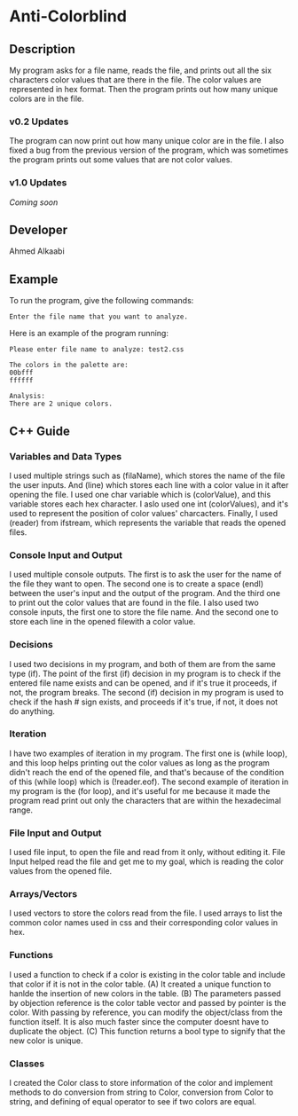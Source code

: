 # Anti-Colorblind

## Description

My program asks for a file name, reads the file, and prints out all the six characters color values that are there in the file. The color values are represented in hex format. Then the program prints out how many unique colors are in the file.

### v0.2 Updates

The program can now print out how many unique color are in the file. I also fixed a bug from the previous version of the program, which was sometimes the program prints out some values that are not color values.

### v1.0 Updates

*Coming soon*


## Developer

Ahmed Alkaabi

## Example

To run the program, give the following commands:

```
Enter the file name that you want to analyze.
```

Here is an example of the program running:

```
Please enter file name to analyze: test2.css

The colors in the palette are: 
00bfff
ffffff

Analysis:
There are 2 unique colors.
```

## C++ Guide

### Variables and Data Types

I used multiple strings such as (filaName), which stores the name of the file the user inputs. And (line) which stores each line with a color value in it after opening the file. I used one char variable which is (colorValue), and this variable stores each hex character. I aslo used one int (colorValues), and it's used to represent the position of color values' charcacters. Finally, I used (reader) from ifstream, which represents the variable that reads the opened files.

### Console Input and Output

I used multiple console outputs. The first is to ask the user for the name of the file they want to open. The second one is to create a space (endl) between the user's input and the output of the program. And the third one to print out the color values that are found in the file. I also used two console inputs, the first one to store the file name. And the second one to store each line in the opened filewith a color value.

### Decisions

I used two decisions in my program, and both of them are from the same type (if). The point of the first (if) decision in my program is to check if the entered file name exists and can be opened, and if it's true it proceeds, if not, the program breaks. The second (if) decision in my program is used to check if the hash # sign exists, and proceeds if it's true, if not, it does not do anything.

### Iteration

I have two examples of iteration in my program. The first one is (while loop), and this loop helps printing out the color values as long as the program didn't reach the end of the opened file, and that's because of the condition of this (while loop) which is (!reader.eof). The second example of iteration in my program is the (for loop), and it's useful for me because it made the program read print out only the characters that are within the hexadecimal range.

### File Input and Output

I used file input, to open the file and read from it only, without editing it. File Input helped read the file and get me to my goal, which is reading the color values from the opened file.

### Arrays/Vectors

I used vectors to store the colors read from the file. I used arrays to list the common color names used in css and their corresponding color values in hex.

### Functions

I used a function to check if a color is existing in the color table and include that color if it is not in the color table. (A) It created a unique function to hanlde the insertion of new colors in the table.
(B) The parameters passed by objection reference is the color table vector and passed by pointer is the color. With passing by reference, you can modify the object/class from the function itself. It is also much faster since the computer doesnt have to duplicate the object.
(C) This function returns a bool type to signify that the new color is unique.

### Classes

I created the Color class to store information of the color and implement methods to do conversion from string to Color, conversion from Color to string, and defining of equal operator to see if two colors are equal.